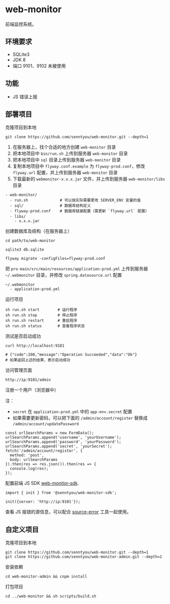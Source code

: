 # web-monitor

前端监控系统。

## 环境要求

- SQLite3
- JDK 8
- 端口 9101、9102 未被使用

## 功能

- JS 错误上报

## 部署项目

克隆项目到本地

```
git clone https://github.com/senntyou/web-monitor.git --depth=1
```

1. 在服务器上，找个合适的地方创建 `web-monitor` 目录
2. 把本地项目中 `bin/run.sh` 上传到服务器 `web-monitor` 目录
3. 把本地项目中 `sql` 目录上传到服务器 `web-monitor` 目录
4. 复制本地项目中 `flyway.conf.example` 为 `flyway-prod.conf`，修改 `flyway.url` 配置，并上传到服务器 `web-monitor` 目录
5. 下载最新的 `webmonitor-x.x.x.jar` 文件，并上传到服务器 `web-monitor/libs` 目录

```
- web-monitor/
  - run.sh              # 可以按实际需要更改 SERVER_ENV 变量的值
  - sql/                # 数据库结构定义
  - flyway-prod.conf    # 数据库链接配置（需更新 `flyway.url` 配置）
  - libs/　
    - x.x.x.jar
```

创建数据库及结构（在服务器上）

```
cd path/to/web-monitor

sqlite3 db.sqlite

flyway migrate -configFiles=flyway-prod.conf
```

把 `pro-main/src/main/resources/application-prod.yml` 上传到服务器 `~/.webmonitor` 目录，并修改  `spring.datasource.url` 配置

```
~/.webmonitor
  - application-prod.yml
```

运行项目

```
sh run.sh start        # 运行程序
sh run.sh stop         # 停止程序
sh run.sh restart      # 重启程序
sh run.sh status       # 查看程序状态
```

测试是否启动成功

```
curl http://localhost:9101

# {"code":200,"message":"Operation Succeeded","data":"Ok"}
# 如果返回上述的结果，表示启动成功
```

访问管理页面

```
http://ip:9101/admin
```

注册一个用户（浏览器中）

注：
- `secret` 在 `application-prod.yml` 中的 `app-env.secret` 配置
- 如果需要更新密码，可以把下面的 `/admin/account/register` 替换成 `/admin/account/updatePassword`

```
const urlSearchParams = new FormData();
urlSearchParams.append('username', 'yourUsername');
urlSearchParams.append('password', 'yourPassword');
urlSearchParams.append('secret', 'yourSecret');
fetch('/admin/account/register', {
  method: 'post',
  body: urlSearchParams
}).then(res => res.json()).then(res => {
  console.log(res);
});
```

配置前端 JS SDK [web-monitor-sdk](https://github.com/senntyou/web-monitor-sdk).

```
import { init } from '@senntyou/web-monitor-sdk';

init({server: 'http://ip:9101'});
```

查看 JS 报错的源信息，可以配合 [source-error](https://github.com/senntyou/source-error) 工具一起使用。

## 自定义项目

克隆项目到本地

```
git clone https://github.com/senntyou/web-monitor.git --depth=1
git clone https://github.com/senntyou/web-monitor-admin.git --depth=1
```

安装依赖

```
cd web-monitor-admin && cnpm install
```

打包项目

```
cd ../web-monitor && sh scripts/build.sh
```
